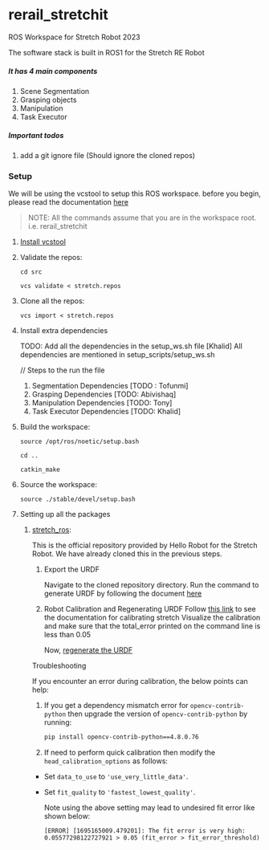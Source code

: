 # rerail_stretchit
ROS Workspace for Stretch Robot 2023

The software stack is built in ROS1 for the Stretch RE Robot

##### It has 4 main components
1. Scene Segmentation
2. Grasping objects
3. Manipulation
4. Task Executor

##### Important todos
1. add a git ignore file (Should ignore the cloned repos)


### Setup

We will be using the vcstool to setup this ROS workspace. before you begin, please read the documentation [here](https://github.com/dirk-thomas/vcstool)

> NOTE: All the commands assume that you are in the workspace root. i.e. rerail_stretchit

1. [Install vcstool](https://github.com/dirk-thomas/vcstool#how-to-install-vcstool) 
2. Validate the repos:

    `cd src`

    `vcs validate < stretch.repos`

3. Clone all the repos: 

    `vcs import < stretch.repos`

4. Install extra dependencies
    
    TODO: Add all the dependencies in the setup_ws.sh file [Khalid]
    All dependencies are mentioned in  setup_scripts/setup_ws.sh 

    // Steps to the run the file
    1. Segmentation Dependencies [TODO : Tofunmi]
    2. Grasping Dependencies [TODO: Abivishaq]
    3. Manipulation Dependencies [TODO: Tony]
    4. Task Executor Dependencies [TODO: Khalid]

5. Build the workspace:

    `source /opt/ros/noetic/setup.bash`

    `cd ..`

    `catkin_make`
6. Source the workspace:

    `source ./stable/devel/setup.bash`

6. Setting up all the packages
    1. [stretch_ros](https://github.com/hello-robot/stretch_ros):
    
        This is the official repository provided by Hello Robot for the Stretch Robot. We have already cloned this in the previous steps.

        1. Export the URDF

            Navigate to the cloned repository directory.
            Run the command to generate URDF by following the document [here](https://github.com/hello-robot/stretch_ros/tree/noetic/stretch_description#exporting-a-urdf)

        2. Robot Calibration and Regenerating URDF
            Follow [this link](https://github.com/hello-robot/stretch_ros/blob/noetic/stretch_calibration/README.md#calibrate-the-stretch-re1) to see the documentation for calibrating stretch Visualize the calibration and make sure that the  total_error printed on the command line is less than 0.05
            
            Now, [regenerate the URDF](https://github.com/hello-robot/stretch_ros/blob/noetic/stretch_calibration/README.md#generate-a-new-urdf-after-changing-the-tool) 

        
        Troubleshooting

        If you encounter an error during calibration, the below points can help:

        1. If you get a dependency mismatch error for `opencv-contrib-python` then upgrade the version of `opencv-contrib-python` by running:
            ```bash
            pip install opencv-contrib-python==4.8.0.76
            ```

        2. If need to perform quick calibration then modify the `head_calibration_options` as follows:
        - Set `data_to_use` to `'use_very_little_data'`.
        - Set `fit_quality` to `'fastest_lowest_quality'`.

            Note using the above setting may lead to undesired fit error like shown below:
            ```
            [ERROR] [1695165009.479201]: The fit error is very high: 0.05577298122727921 > 0.05 (fit_error > fit_error_threshold)
            ```










